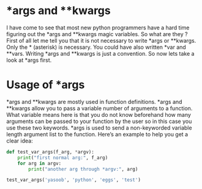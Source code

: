 # *args and **kwargs

I have come to see that most new python programmers have a hard time figuring out the *args and **kwargs magic variables. So what are they ? First of all let me tell you that it is not necessary to write *args or **kwargs. Only the * (asterisk) is necessary. You could have also written *var and **vars. Writing *args and **kwargs is just a convention. So now lets take a look at *args first.

# Usage of *args
*args and **kwargs are mostly used in function definitions. *args and **kwargs allow you to pass a variable number of arguments to a function. What variable means here is that you do not know beforehand how many arguments can be passed to your function by the user so in this case you use these two keywords. *args is used to send a non-keyworded variable length argument list to the function. Here’s an example to help you get a clear idea:

```python
def test_var_args(f_arg, *argv):
    print("first normal arg:", f_arg)
    for arg in argv:
        print("another arg through *argv:", arg)

test_var_args('yasoob', 'python', 'eggs', 'test')
```